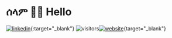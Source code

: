 # ሰላም 👋🏾 Hello

[![linkedin](https://img.shields.io/badge/linkedin-linkedin-blue&logo=LinkedIn)](https://www.linkedin.com/in/yonas-g/){:target="_blank"} ![visitors](https://visitor-badge.glitch.me/badge?page_id=page.id&left_color=green&right_color=blue)[![website](https://img.shields.io/badge/website-yonas--g-blue)](https://www.yonas-g.github.io){target="_blank"}
